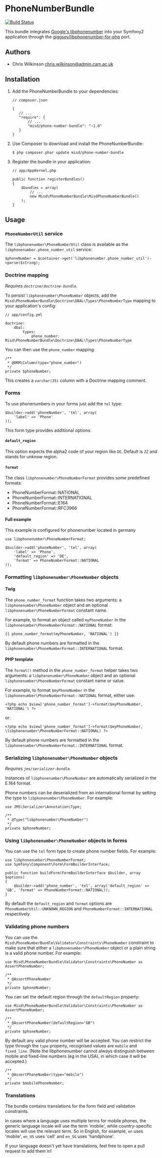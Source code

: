 PhoneNumberBundle
=================

[![Build Status](https://travis-ci.org/misd-service-development/phone-number-bundle.png?branch=master)](https://travis-ci.org/misd-service-development/phone-number-bundle)

This bundle integrates [Google's libphonenumber](https://code.google.com/p/libphonenumber/) into your Symfony2 application through the [giggsey/libphonenumber-for-php](https://github.com/giggsey/libphonenumber-for-php) port.

Authors
-------

* Chris Wilkinson <chris.wilkinson@admin.cam.ac.uk>

Installation
------------

 1. Add the PhoneNumberBundle to your dependencies:

        // composer.json

        {
           // ...
           "require": {
               // ...
               "misd/phone-number-bundle": "~1.0"
           }
        }

 2. Use Composer to download and install the PhoneNumberBundle:

        $ php composer.phar update misd/phone-number-bundle

 3. Register the bundle in your application:

        // app/AppKernel.php

        public function registerBundles()
        {
            $bundles = array(
                // ...
                new Misd\PhoneNumberBundle\MisdPhoneNumberBundle()
            );
        }

Usage
-----

### `PhoneNumberUtil` service

The `libphonenumber\PhoneNumberUtil` class is available as the `libphonenumber.phone_number_util` service:

    $phoneNumber = $container->get('libphonenumber.phone_number_util')->parse($string);

### Doctrine mapping

*Requires `doctrine/doctrine-bundle`.*

To persist `libphonenumber\PhoneNumber` objects, add the `Misd\PhoneNumberBundle\Doctrine\DBAL\Types\PhoneNumberType` mapping to your application's config:

    // app/config.yml

    doctrine:
        dbal:
            types:
                phone_number: Misd\PhoneNumberBundle\Doctrine\DBAL\Types\PhoneNumberType

You can then use the `phone_number` mapping:

    /**
     * @ORM\Column(type="phone_number")
     */
    private $phoneNumber;

This creates a `varchar(35)` column with a Doctrine mapping comment.

### Forms

To use phonenumbers in your forms just add the `tel` type:

	$builder->add('phoneNumber', 'tel', array(
    	'label' => 'Phone'
    ));
    
This form type provides additional options:

#### `default_region`

This option expects the alpha2 code of your region like `DE`. Default is `ZZ` and stands for unknow region.

	
#### `format`

The class `libphonenumber\PhoneNumberFormat` provides some predefined formats:

- PhoneNumberFormat::NATIONAL
- PhoneNumberFormat::INTERNATIONAL
- PhoneNumberFormat::E164
- PhoneNumberFormat::RFC3966

#### Full example

This example is configured for phonenumber located in germany

	use libphonenumber\PhoneNumberFormat;

	$builder->add('phoneNumber', 'tel', array(
    	'label' => 'Phone',
    	'default_region' => 'DE',
        'format' => PhoneNumberFormat::NATIONAL
    ));


### Formatting `libphonenumber\PhoneNumber` objects

#### Twig

The `phone_number_format` function takes two arguments: a `libphonenumber\PhoneNumber` object and an optional `libphonenumber\PhoneNumberFormat` constant name.

For example, to format an object called `myPhoneNumber` in the `libphonenumber\PhoneNumberFormat::NATIONAL` format:

    {{ phone_number_format(myPhoneNumber, 'NATIONAL') }}

By default phone numbers are formatted in the `libphonenumber\PhoneNumberFormat::INTERNATIONAL` format.

#### PHP template

The `format()` method in the `phone_number_format` helper takes two arguments: a `libphonenumber\PhoneNumber` object and an optional `libphonenumber\PhoneNumberFormat` constant name or value.

For example, to format `$myPhoneNumber` in the `libphonenumber\PhoneNumberFormat::NATIONAL` format, either use:

    <?php echo $view['phone_number_format']->format($myPhoneNumber, 'NATIONAL') ?>

or:

    <?php echo $view['phone_number_format']->format($myPhoneNumber, \libphonenumber\PhoneNumberFormat::NATIONAL) ?>

By default phone numbers are formatted in the `libphonenumber\PhoneNumberFormat::INTERNATIONAL` format.

### Serializing `libphonenumber\PhoneNumber` objects

*Requires `jms/serializer-bundle`.*

Instances of `libphonenumber\PhoneNumber` are automatically serialized in the E.164 format.

Phone numbers can be deserialized from an international format by setting the type to `libphonenumber\PhoneNumber`. For example:

    use JMS\Serializer\Annotation\Type;

    /**
     * @Type("libphonenumber\PhoneNumber")
     */
    private $phoneNumber;

### Using `libphonenumber\PhoneNumber` objects in forms

You can use the `tel` form type to create phone number fields. For example:

    use libphonenumber\PhoneNumberFormat;
    use Symfony\Component\Form\FormBuilderInterface;

    public function buildForm(FormBuilderInterface $builder, array $options)
    {
        $builder->add('phone_number', 'tel', array('default_region' => 'GB', 'format' => PhoneNumberFormat::NATIONAL));
    }

By default the `default_region` and `format` options are `PhoneNumberUtil::UNKNOWN_REGION` and `PhoneNumberFormat::INTERNATIONAL` respectively.

### Validating phone numbers

You can use the `Misd\PhoneNumberBundle\Validator\Constraints\PhoneNumber` constraint to make sure that either a `libphonenumber\PhoneNumber` object or a plain string is a valid phone number. For example:

    use Misd\PhoneNumberBundle\Validator\Constraints\PhoneNumber as AssertPhoneNumber;

    /**
     * @AssertPhoneNumber
     */
    private $phoneNumber;

You can set the default region through the `defaultRegion` property:

    use Misd\PhoneNumberBundle\Validator\Constraints\PhoneNumber as AssertPhoneNumber;

    /**
     * @AssertPhoneNumber(defaultRegion="GB")
     */
    private $phoneNumber;

By default any valid phone number will be accepted. You can restrict the type through the `type` property, recognised values are `mobile` and `fixed_line`. (Note the libphonenumber cannot always distinguish between mobile and fixed-line numbers (eg in the USA), in which case it will be accepted.)

    /**
     * @AssertPhoneNumber(type="mobile")
     */
    private $mobilePhoneNumber;

### Translations

The bundle contains translations for the form field and validation constraints.

In cases where a language uses multiple terms for mobile phones, the generic language locale will use the term 'mobile', while country-specific locales will use the relevant term. So in English, for example, `en` uses 'mobile', `en_US` uses 'cell' and `en_SG` uses 'handphone'.

If your language doesn't yet have translations, feel free to open a pull request to add them in!
